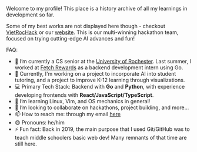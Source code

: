 Welcome to my profile! This place is a history archive of all my learnings in development so far.

Some of my best works are not displayed here though - checkout [VietRocHack](https://github.com/VietRocHack) or our [website](https://vietrochack.com). This is our multi-winning hackathon team, focused on trying cutting-edge AI advances and fun!

FAQ:
- 🔭 I’m currently a CS senior at the [University of Rochester](https://rochester.edu). Last summer, I worked at [Fetch Rewards](https://fetch.com) as a backend development intern using Go.
- 🔎 Currently, I'm working on a project to incorporate AI into student tutoring, and a project to improve K-12 learning through visualizations.
- 💻 Primary Tech Stack: Backend with **Go** and **Python**, with experience developing frontends with **React/JavaScript/TypeScript**.
- 🌱 I’m learning Linux, Vim, and OS mechanics in general!
- 👯 I’m looking to collaborate on hackathons, project building, and more...
- 📫 How to reach me: through my email [here](mailto:lamphamthedev@gmail.com)
- 😄 Pronouns: he/him
- ⚡ Fun fact: Back in 2019, the main purpose that I used Git/GitHub was to teach middle schoolers basic web dev! Many remnants of that time are still here.

